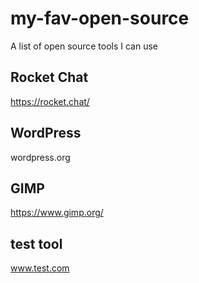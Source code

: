 # my-fav-open-source
A list of open source tools I can use

## Rocket Chat
https://rocket.chat/

## WordPress
wordpress.org

## GIMP
https://www.gimp.org/

## test tool
www.test.com

